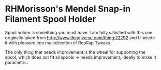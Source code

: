 RHMorisson's Mendel Snap-in Filament Spool Holder
=================================================

Spool holder is something you must have. I am fully satisfied with this one originally taken from http://www.thingiverse.com/thing:22292 and I include it with pleasure into my collection of RepRap Tweaks.

The only thing that needs improvement is the wheel for supporting the spool, which does not fit all spools -> needs improvement, ideally to make it parametric.